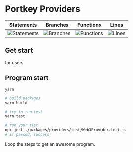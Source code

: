 # Portkey Providers

| Statements                  | Branches                | Functions                 | Lines             |
| --------------------------- | ----------------------- | ------------------------- | ----------------- |
| ![Statements](https://img.shields.io/badge/statements-100%25-brightgreen.svg?style=flat) | ![Branches](https://img.shields.io/badge/branches-100%25-brightgreen.svg?style=flat) | ![Functions](https://img.shields.io/badge/functions-100%25-brightgreen.svg?style=flat) | ![Lines](https://img.shields.io/badge/lines-100%25-brightgreen.svg?style=flat) |

## Get start

for users

## Program start

```bash
yarn

# build packages
yarn build

# try to run test
yarn test
```

```bash
# run your test
npx jest ./packages/providers/test/Web3Provider.test.ts
# if passed, success
```

Loop the steps to get an awesome program.